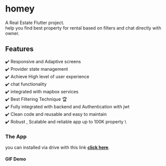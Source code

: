 # homey

A Real Estate Flutter project.\
help you find best property for rental based on filters and chat directly with owner.

## Features

✔️ Responsive and Adaptive screens \
✔️ Provider state management\
✔️ Achieve High level of user experience\
✔️ chat functionality\
✔️ integrated with mapbox services\
✔️ Best Filtering Technique 🏆\
✔️ Fully integrated with backend and Authentication with jwt\
✔️ Clean code and reusable and easy to maintain\
✔️ Robust , Scalable and reliable app up to 100K property \

### The App
you can installed via drive with this link  **[click here](https://drive.google.com/drive/folders/13y_tSIEy404VY4wVkIXvsy8QL5uS1Ft4)**.
#### GIF Demo

